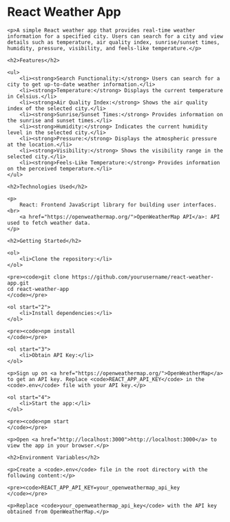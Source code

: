 <h1>React Weather App</h1>

    <p>A simple React weather app that provides real-time weather information for a specified city. Users can search for a city and view details such as temperature, air quality index, sunrise/sunset times, humidity, pressure, visibility, and feels-like temperature.</p>

    <h2>Features</h2>

    <ul>
        <li><strong>Search Functionality:</strong> Users can search for a city to get up-to-date weather information.</li>
        <li><strong>Temperature:</strong> Displays the current temperature in Celsius.</li>
        <li><strong>Air Quality Index:</strong> Shows the air quality index of the selected city.</li>
        <li><strong>Sunrise/Sunset Times:</strong> Provides information on the sunrise and sunset times.</li>
        <li><strong>Humidity:</strong> Indicates the current humidity level in the selected city.</li>
        <li><strong>Pressure:</strong> Displays the atmospheric pressure at the location.</li>
        <li><strong>Visibility:</strong> Shows the visibility range in the selected city.</li>
        <li><strong>Feels-Like Temperature:</strong> Provides information on the perceived temperature.</li>
    </ul>

    <h2>Technologies Used</h2>

    <p>
        React: Frontend JavaScript library for building user interfaces.<br>
        <a href="https://openweathermap.org/">OpenWeatherMap API</a>: API used to fetch weather data.
    </p>

    <h2>Getting Started</h2>

    <ol>
        <li>Clone the repository:</li>
    </ol>

    <pre><code>git clone https://github.com/yourusername/react-weather-app.git
    cd react-weather-app
    </code></pre>

    <ol start="2">
        <li>Install dependencies:</li>
    </ol>

    <pre><code>npm install
    </code></pre>

    <ol start="3">
        <li>Obtain API Key:</li>
    </ol>

    <p>Sign up on <a href="https://openweathermap.org/">OpenWeatherMap</a> to get an API key. Replace <code>REACT_APP_API_KEY</code> in the <code>.env</code> file with your API key.</p>

    <ol start="4">
        <li>Start the app:</li>
    </ol>

    <pre><code>npm start
    </code></pre>

    <p>Open <a href="http://localhost:3000">http://localhost:3000</a> to view the app in your browser.</p>

    <h2>Environment Variables</h2>

    <p>Create a <code>.env</code> file in the root directory with the following content:</p>

    <pre><code>REACT_APP_API_KEY=your_openweathermap_api_key
    </code></pre>

    <p>Replace <code>your_openweathermap_api_key</code> with the API key obtained from OpenWeatherMap.</p>